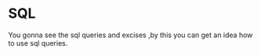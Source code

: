 # SQL
You gonna see the sql queries and excises ,by this you can get an idea how to use sql queries.
